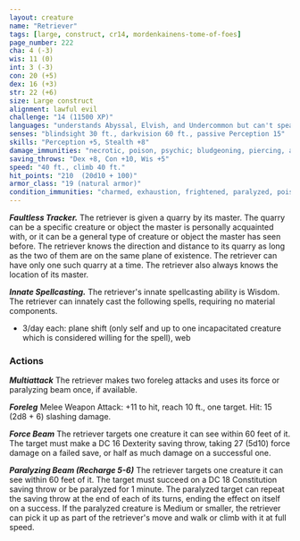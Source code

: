 ```yaml
---
layout: creature
name: "Retriever"
tags: [large, construct, cr14, mordenkainens-tome-of-foes]
page_number: 222
cha: 4 (-3)
wis: 11 (0)
int: 3 (-3)
con: 20 (+5)
dex: 16 (+3)
str: 22 (+6)
size: Large construct
alignment: lawful evil
challenge: "14 (11500 XP)"
languages: "understands Abyssal, Elvish, and Undercommon but can't speak"
senses: "blindsight 30 ft., darkvision 60 ft., passive Perception 15"
skills: "Perception +5, Stealth +8"
damage_immunities: "necrotic, poison, psychic; bludgeoning, piercing, and slashing from nonmagical attacks that aren't adamantine"
saving_throws: "Dex +8, Con +10, Wis +5"
speed: "40 ft., climb 40 ft."
hit_points: "210  (20d10 + 100)"
armor_class: "19 (natural armor)"
condition_immunities: "charmed, exhaustion, frightened, paralyzed, poisoned"
---
```


***Faultless Tracker.*** The retriever is given a quarry by its master. The quarry can be a specific creature or object the master is personally acquainted with, or it can be a general type of creature or object the master has seen before. The retriever knows the direction and distance to its quarry as long as the two of them are on the same plane of existence. The retriever can have only one such quarry at a time. The retriever also always knows the location of its master.

***Innate Spellcasting.*** The retriever's innate spellcasting ability is Wisdom. The retriever can innately cast the following spells, requiring no material components.
* 3/day each: plane shift (only self and up to one incapacitated creature which is considered willing for the spell), web

### Actions

***Multiattack*** The retriever makes two foreleg attacks and uses its force or paralyzing beam once, if available.

***Foreleg*** Melee Weapon Attack: +11 to hit, reach 10 ft., one target. Hit: 15 (2d8 + 6) slashing damage.

***Force Beam*** The retriever targets one creature it can see within 60 feet of it. The target must make a DC 16 Dexterity saving throw, taking 27 (5d10) force damage on a failed save, or half as much damage on a successful one.

***Paralyzing Beam (Recharge 5-6)*** The retriever targets one creature it can see within 60 feet of it. The target must succeed on a DC 18 Constitution saving throw or be paralyzed for 1 minute. The paralyzed target can repeat the saving throw at the end of each of its turns, ending the effect on itself on a success.
If the paralyzed creature is Medium or smaller, the retriever can pick it up as part of the retriever's move and walk or climb with it at full speed.
